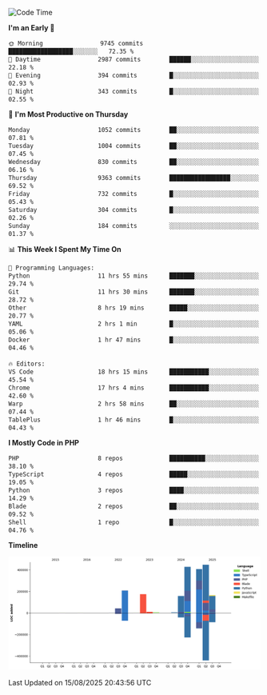 <!--START_SECTION:waka-->
![Code Time](http://img.shields.io/badge/Code%20Time-4%2C005%20hrs%207%20mins-blue)

**I'm an Early 🐤** 

```text
🌞 Morning                9745 commits        ██████████████████░░░░░░░   72.35 % 
🌆 Daytime                2987 commits        ██████░░░░░░░░░░░░░░░░░░░   22.18 % 
🌃 Evening                394 commits         █░░░░░░░░░░░░░░░░░░░░░░░░   02.93 % 
🌙 Night                  343 commits         █░░░░░░░░░░░░░░░░░░░░░░░░   02.55 % 
```
📅 **I'm Most Productive on Thursday** 

```text
Monday                   1052 commits        ██░░░░░░░░░░░░░░░░░░░░░░░   07.81 % 
Tuesday                  1004 commits        ██░░░░░░░░░░░░░░░░░░░░░░░   07.45 % 
Wednesday                830 commits         ██░░░░░░░░░░░░░░░░░░░░░░░   06.16 % 
Thursday                 9363 commits        █████████████████░░░░░░░░   69.52 % 
Friday                   732 commits         █░░░░░░░░░░░░░░░░░░░░░░░░   05.43 % 
Saturday                 304 commits         █░░░░░░░░░░░░░░░░░░░░░░░░   02.26 % 
Sunday                   184 commits         ░░░░░░░░░░░░░░░░░░░░░░░░░   01.37 % 
```


📊 **This Week I Spent My Time On** 

```text
💬 Programming Languages: 
Python                   11 hrs 55 mins      ███████░░░░░░░░░░░░░░░░░░   29.74 % 
Git                      11 hrs 30 mins      ███████░░░░░░░░░░░░░░░░░░   28.72 % 
Other                    8 hrs 19 mins       █████░░░░░░░░░░░░░░░░░░░░   20.77 % 
YAML                     2 hrs 1 min         █░░░░░░░░░░░░░░░░░░░░░░░░   05.06 % 
Docker                   1 hr 47 mins        █░░░░░░░░░░░░░░░░░░░░░░░░   04.46 % 

🔥 Editors: 
VS Code                  18 hrs 15 mins      ███████████░░░░░░░░░░░░░░   45.54 % 
Chrome                   17 hrs 4 mins       ███████████░░░░░░░░░░░░░░   42.60 % 
Warp                     2 hrs 58 mins       ██░░░░░░░░░░░░░░░░░░░░░░░   07.44 % 
TablePlus                1 hr 46 mins        █░░░░░░░░░░░░░░░░░░░░░░░░   04.43 % 
```

**I Mostly Code in PHP** 

```text
PHP                      8 repos             ██████████░░░░░░░░░░░░░░░   38.10 % 
TypeScript               4 repos             █████░░░░░░░░░░░░░░░░░░░░   19.05 % 
Python                   3 repos             ████░░░░░░░░░░░░░░░░░░░░░   14.29 % 
Blade                    2 repos             ██░░░░░░░░░░░░░░░░░░░░░░░   09.52 % 
Shell                    1 repo              █░░░░░░░░░░░░░░░░░░░░░░░░   04.76 % 
```



**Timeline**

![Lines of Code chart](https://raw.githubusercontent.com/abrahamgreyson/abrahamgreyson/main/assets/bar_graph.png)


 Last Updated on 15/08/2025 20:43:56 UTC
<!--END_SECTION:waka-->

